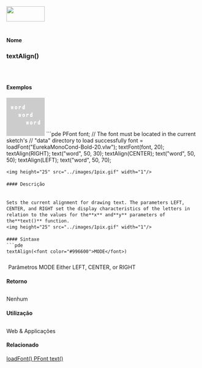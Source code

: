 <img height="40" src="../images/1pix.gif" width="100"/>
<img height="1" src="../images/1pix.gif" width="20"/>
<img height="1" src="../images/1pix.gif" width="555"/>

#### Nome
### textAlign()
<img height="25" src="../images/1pix.gif" width="1"/>

#### Exemplos
<img border="0" height="100" src="media/textAlign_.gif" width="100"/>
```pde
PFont font; 
// The font must be located in the current sketch's 
// "data" directory to load successfully 
font = loadFont("EurekaMonoCond-Bold-20.vlw"); 
textFont(font, 20); 
textAlign(RIGHT); 
text("word", 50, 30); 
textAlign(CENTER); 
text("word", 50, 50); 
textAlign(LEFT); 
text("word", 50, 70); 

```
<img height="25" src="../images/1pix.gif" width="1"/>

#### Descrição

	
Sets the current alignment for drawing text. The parameters LEFT, CENTER, and RIGHT set the display characteristics of the letters in relation to the values for the**x** and**y** parameters of the**text()** function.
<img height="25" src="../images/1pix.gif" width="1"/>

#### Sintaxe
```pde
textAlign(<font color="#996600">MODE</font>)

```
<img height="25" src="../images/1pix.gif" width="1"/>
Parâmetros
MODE
Either LEFT, CENTER, or RIGHT
<img height="25" src="../images/1pix.gif" width="1"/>

#### Retorno

	
Nenhum
<img height="25" src="../images/1pix.gif" width="1"/>

#### Utilização

	
Web & Applicações
<img height="25" src="../images/1pix.gif" width="1"/>

#### Relacionado

[loadFont() ](loadFont_)
[PFont ](PFont)
[text() ](text_)
